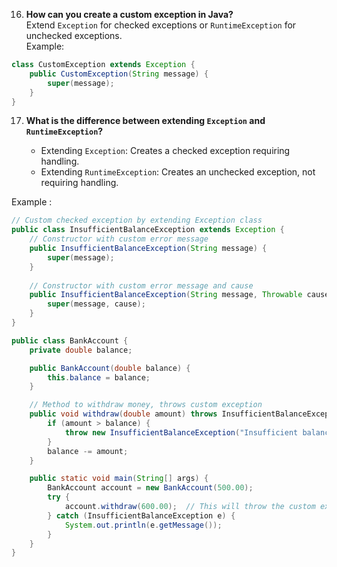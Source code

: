 
16. **How can you create a custom exception in Java?**  
    Extend `Exception` for checked exceptions or `RuntimeException` for unchecked exceptions.  
    Example:
```java
class CustomException extends Exception {
    public CustomException(String message) {
        super(message);
    }
}

```
    
17. **What is the difference between extending `Exception` and `RuntimeException`?**
     
    - Extending `Exception`: Creates a checked exception requiring handling.
    - Extending `RuntimeException`: Creates an unchecked exception, not requiring handling.

Example :
```java
// Custom checked exception by extending Exception class
public class InsufficientBalanceException extends Exception {
    // Constructor with custom error message
    public InsufficientBalanceException(String message) {
        super(message);
    }
    
    // Constructor with custom error message and cause
    public InsufficientBalanceException(String message, Throwable cause) {
        super(message, cause);
    }
}
```

```java
public class BankAccount {
    private double balance;

    public BankAccount(double balance) {
        this.balance = balance;
    }

    // Method to withdraw money, throws custom exception
    public void withdraw(double amount) throws InsufficientBalanceException {
        if (amount > balance) {
            throw new InsufficientBalanceException("Insufficient balance for withdrawal.");
        }
        balance -= amount;
    }

    public static void main(String[] args) {
        BankAccount account = new BankAccount(500.00);
        try {
            account.withdraw(600.00);  // This will throw the custom exception
        } catch (InsufficientBalanceException e) {
            System.out.println(e.getMessage());
        }
    }
}

```